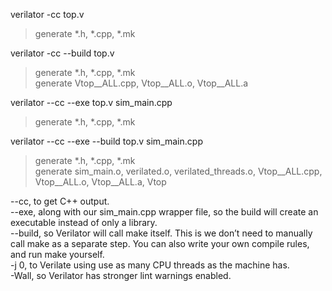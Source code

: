 verilator -cc top.v  
> generate *.h, *.cpp, *.mk

verilator -cc --build top.v  
> generate *.h, *.cpp, *.mk  
> generate Vtop__ALL.cpp, Vtop__ALL.o, Vtop__ALL.a  

verilator --cc --exe top.v sim_main.cpp  
> generate *.h, *.cpp, *.mk

verilator --cc --exe --build top.v sim_main.cpp  
> generate *.h, *.cpp, *.mk  
> generate sim_main.o, verilated.o, verilated_threads.o, Vtop__ALL.cpp, Vtop__ALL.o, Vtop__ALL.a, Vtop  



--cc, to get C++ output.  
--exe, along with our sim_main.cpp wrapper file, so the build will create an executable instead of only a library.  
--build, so Verilator will call make itself. This is we don’t need to manually call make as a separate step. You can also write your own compile rules, and run make yourself.  
-j 0, to Verilate using use as many CPU threads as the machine has.  
-Wall, so Verilator has stronger lint warnings enabled.  

